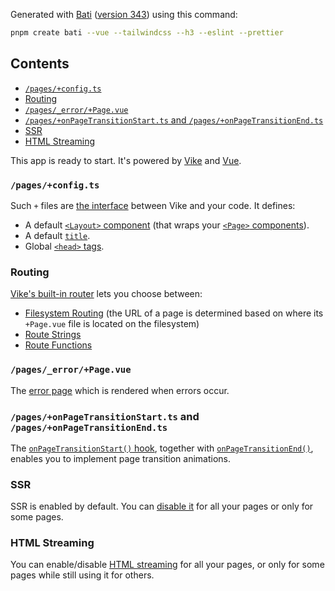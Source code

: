 Generated with [Bati](https://batijs.dev) ([version 343](https://www.npmjs.com/package/create-bati/v/0.0.343)) using this command:

```sh
pnpm create bati --vue --tailwindcss --h3 --eslint --prettier
```

## Contents

* [`/pages/+config.ts`](#pagesconfigts)
* [Routing](#routing)
* [`/pages/_error/+Page.vue`](#pages_errorpagevue)
* [`/pages/+onPageTransitionStart.ts` and `/pages/+onPageTransitionEnd.ts`](#pagesonpagetransitionstartts-and-pagesonpagetransitionendts)
* [SSR](#ssr)
* [HTML Streaming](#html-streaming)

This app is ready to start. It's powered by [Vike](https://vike.dev) and [Vue](https://vuejs.org/guide/quick-start.html).

### `/pages/+config.ts`

Such `+` files are [the interface](https://vike.dev/config) between Vike and your code. It defines:

* A default [`<Layout>` component](https://vike.dev/Layout) (that wraps your [`<Page>` components](https://vike.dev/Page)).
* A default [`title`](https://vike.dev/title).
* Global [`<head>` tags](https://vike.dev/head-tags).

### Routing

[Vike's built-in router](https://vike.dev/routing) lets you choose between:

* [Filesystem Routing](https://vike.dev/filesystem-routing) (the URL of a page is determined based on where its `+Page.vue` file is located on the filesystem)
* [Route Strings](https://vike.dev/route-string)
* [Route Functions](https://vike.dev/route-function)

### `/pages/_error/+Page.vue`

The [error page](https://vike.dev/error-page) which is rendered when errors occur.

### `/pages/+onPageTransitionStart.ts` and `/pages/+onPageTransitionEnd.ts`

The [`onPageTransitionStart()` hook](https://vike.dev/onPageTransitionStart), together with [`onPageTransitionEnd()`](https://vike.dev/onPageTransitionEnd), enables you to implement page transition animations.

### SSR

SSR is enabled by default. You can [disable it](https://vike.dev/ssr) for all your pages or only for some pages.

### HTML Streaming

You can enable/disable [HTML streaming](https://vike.dev/stream) for all your pages, or only for some pages while still using it for others.


